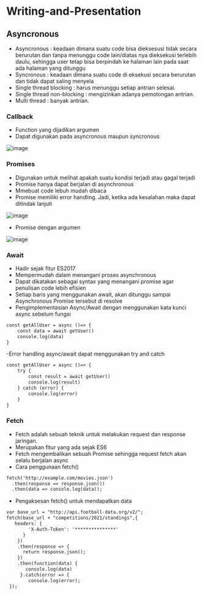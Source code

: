 # Writing-and-Presentation
## **Asyncronous**
- Asyncronous : keadaan dimana suatu code bisa dieksesusi tidak secara berurutan dan tanpa menunggu code lain/diatas nya dieksekusi terlebih daulu, sehingga user tetap bisa berpindah ke halaman lain pada saat ada halaman yang ditunggu
- Syncronous : keadaan dimana suatu code di eksekusi secara berurutan dan tidak dapat saling menyela
- Single thread blocking : harus menunggu setiap antrian selesai.
- Single thread non-blocking : mengizinkan adanya pemotongan antrian.
- Multi thread : banyak antrian.
### **Callback**
- Function yang dijadikan argumen
- Dapat digunakan pada asyncronous maupun syncronous

![image](https://user-images.githubusercontent.com/85721113/194793968-5b80060f-e855-4c4e-9f85-ae4dc4acdf52.png)

### **Promises**
- Digunakan untuk melihat apakah suatu kondisi terjadi atau gagal terjadi
- Promise hanya dapat berjalan di asynchronous
- Mmebuat code lebuh mudah dibaca
- Promise memiliki error handling. Jadi, ketika ada kesalahan maka dapat ditindak lanjuti

![image](https://user-images.githubusercontent.com/85721113/194793799-e0e8b4ed-e7dc-4322-8971-a983c4b56201.png)

- Promise dengan argumen 

![image](https://user-images.githubusercontent.com/85721113/194796381-26483cb3-755a-409b-8220-77d60998540e.png)


### **Await**
- Hadir sejak fitur ES2017
- Mempermudah  dalam menangani proses asynchronous
- Dapat dikatakan sebagai syntax yang menangani promise agar penulisan code lebih efisien 
- Setiap baris yang menggunakan await, akan ditunggu sampai Asynchronous Promise tersebut di resolve
- Pengimplementasian Async/Await dengan menggunakan kata kunci async sebelum fungsi

```html
const getAllUser = async ()=> {
	const data = await getUser()
	console.log(data)
}
```
-Error handling async/await dapat menggunakan try and catch
```html
const getAllUser = async ()=> {
	try {
		const result = await getUser()
		console.log(result)
	} catch (error) {
		console.log(error)
	}
}
```

### **Fetch**
- Fetch adalah sebuah teknik untuk melakukan request dan response jaringan. 
- Merupakan fitur yang ada sejak ES6
- Fetch mengembalikan sebuah Promise sehingga request fetch akan selalu berjalan async
- Cara penggunaan fetch()
```html
fetch('http://example.com/movies.json')
  .then(response => response.json())
  .then(data => console.log(data));
```
- Pengaksesan fetch() untuk mendapatkan data
```html
var base_url = "http://api.football-data.org/v2/";
fetch(base_url + "competitions/2021/standings",{
   headers: {
        'X-Auth-Token': '***************'
      }
    })
    .then(response => {
      return response.json();
    })
    .then(function(data) {
       console.log(data)
     }.catch(error => {
        console.log(error);
 });
```






